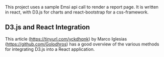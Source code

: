 This project uses a sample Emsi api call to render a report page. It is written in react, with D3.js for charts and react-bootstrap for a css-framework.

## D3.js and React Integration

This article (https://tinyurl.com/yckdhqnk) by Marco Iglesias (https://github.com/Golodhros) has a good overview of the various methods for integrating D3.js into a React application.
